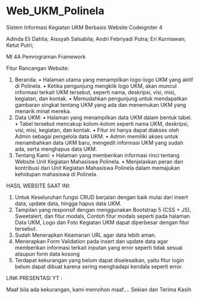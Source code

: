# Web_UKM_Polinela
Sistem Informasi Kegiatan UKM Berbasis Website Codeigniter 4

Adinda Eli Dahlia;
Aissyah Salsabila;
Andri Febriyadi Putra;
Eri Kurniawan;
Ketut Putri;

MI 4A 
Pemrograman Framework

Fitur Rancangan Website:
1.	Beranda:
•	Halaman utama yang menampilkan logo-logo UKM yang aktif di Polinela.
•	Ketika pengunjung mengklik logo UKM, akan muncul informasi terkait UKM tersebut, seperti nama, deskripsi, visi, misi, kegiatan, dan kontak.
•	Memudahkan pengunjung untuk mendapatkan gambaran singkat tentang UKM yang ada dan menemukan UKM yang menarik minat mereka.
3.	Data UKM:
•	Halaman yang menampilkan data UKM dalam bentuk tabel.
•	Tabel tersebut mencakup kolom-kolom seperti nama UKM, deskripsi, visi, misi, kegiatan, dan kontak.
•	Fitur ini hanya dapat diakses oleh Admin sebagai pengelola data UKM.
•	Admin memiliki akses untuk menambahkan data UKM baru, mengedit informasi UKM yang sudah ada, serta menghapus data UKM.
6.	Tentang Kami:
•	Halaman yang memberikan informasi rinci tentang Website Unit Kegiatan Mahasiswa Polinela.
•	Menjelaskan peran dan kontribusi dari Unit Kegiatan Mahasiswa Polinela dalam memajukan kehidupan mahasiswa di Polinela.


HASIL WEBSITE SAAT INI:
1.	Untuk Keseluruhan fungsi CRUD berjalan dengan baik mulai dari insert data, update data, hingga hapus data UKM.
2.	Tampilan yang responsif dengan menggunakan Bootstrap 5 (CSS + JS), Sweetalert, dan fitur modals, Contoh fitur modals seperti pada halaman Data UKM, Logo dan Foto Kegiatan UKM dapat diperbesar dengan fitur tersebut.
3.	Sudah Menerapkan Keamanan URL agar data lebih aman.
4.	Menerapkan Form Validation pada insert dan update data agar memberikan informasi terkait inputan yang error seperti tidak sesuai ataupun form data kosong
5.	Terdapat kekurangan yang belum dapat diselesaikan, yaitu fitur login belum dapat dibuat karena sering menghadapi kendala seperti error.



LINK PRESENTASI YT :

Maaf bila ada kekurangan, kami memohon maaf....
Sekian dan Terima Kasih

